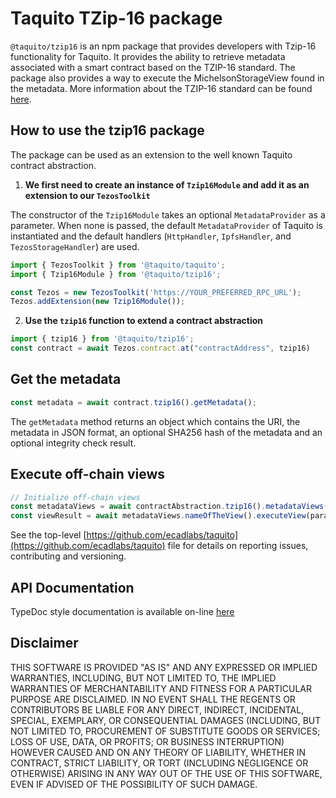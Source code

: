 # Taquito TZip-16 package

`@taquito/tzip16` is an npm package that provides developers with Tzip-16 functionality for Taquito. It provides the ability to retrieve metadata associated with a smart contract based on the TZIP-16 standard. The package also provides a way to execute the MichelsonStorageView found in the metadata. More information about the TZIP-16 standard can be found [here](https://gitlab.com/tzip/tzip/-/blob/master/proposals/tzip-16/tzip-16.md#introduction).

## How to use the tzip16 package

The package can be used as an extension to the well known Taquito contract abstraction. 

1. **We first need to create an instance of `Tzip16Module` and add it as an extension to our `TezosToolkit`**

The constructor of the `Tzip16Module` takes an optional `MetadataProvider` as a parameter. When none is passed, the default `MetadataProvider` of Taquito is instantiated and the default handlers (`HttpHandler`, `IpfsHandler`, and `TezosStorageHandler`) are used.

```js
import { TezosToolkit } from '@taquito/taquito';
import { Tzip16Module } from '@taquito/tzip16';

const Tezos = new TezosToolkit('https://YOUR_PREFERRED_RPC_URL');
Tezos.addExtension(new Tzip16Module());
```

2. **Use the `tzip16` function to extend a contract abstraction**

```js
import { tzip16 } from '@taquito/tzip16';
const contract = await Tezos.contract.at("contractAddress", tzip16)
```

## Get the metadata

```ts
const metadata = await contract.tzip16().getMetadata();
```

The `getMetadata` method returns an object which contains the URI, the metadata in JSON format, an optional SHA256 hash of the metadata and an optional integrity check result.

## Execute off-chain views

```ts
// Initialize off-chain views
const metadataViews = await contractAbstraction.tzip16().metadataViews();
const viewResult = await metadataViews.nameOfTheView().executeView(paramOfTheView);
```

See the top-level [https://github.com/ecadlabs/taquito](https://github.com/ecadlabs/taquito) file for details on reporting issues, contributing and versioning.

## API Documentation

TypeDoc style documentation is available on-line [here](https://tezostaquito.io/typedoc/modules/_taquito_tzip16.html)

## Disclaimer

THIS SOFTWARE IS PROVIDED "AS IS" AND ANY EXPRESSED OR IMPLIED WARRANTIES, INCLUDING, BUT NOT LIMITED TO, THE IMPLIED WARRANTIES OF MERCHANTABILITY AND FITNESS FOR A PARTICULAR PURPOSE ARE DISCLAIMED. IN NO EVENT SHALL THE REGENTS OR CONTRIBUTORS BE LIABLE FOR ANY DIRECT, INDIRECT, INCIDENTAL, SPECIAL, EXEMPLARY, OR CONSEQUENTIAL DAMAGES (INCLUDING, BUT NOT LIMITED TO, PROCUREMENT OF SUBSTITUTE GOODS OR SERVICES; LOSS OF USE, DATA, OR PROFITS; OR BUSINESS INTERRUPTION) HOWEVER CAUSED AND ON ANY THEORY OF LIABILITY, WHETHER IN CONTRACT, STRICT LIABILITY, OR TORT (INCLUDING NEGLIGENCE OR OTHERWISE) ARISING IN ANY WAY OUT OF THE USE OF THIS SOFTWARE, EVEN IF ADVISED OF THE POSSIBILITY OF SUCH DAMAGE.